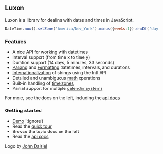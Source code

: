 ## Luxon

Luxon is a library for dealing with dates and times in JavaScript.

```js
DateTime.now().setZone('America/New_York').minus({weeks:1}).endOf('day').toISO();
```

### Features

 * A nice API for working with datetimes
 * Interval support (from time x to time y)
 * Duration support (14 days, 5 minutes, 33 seconds)
 * [Parsing](parsing.md) and [Formatting](formatting.md) datetimes, intervals, and durations
 * [Internationalization](intl.md) of strings using the Intl API
 * Detailed and unambiguous [math](math.md) operations
 * Built-in handling of [time zones](zones.md)
 * Partial support for multiple [calendar systems](calendars.md)
 
 For more, see the docs on the left, including the  [api docs](api-docs/index.html ':ignore')
 
### Getting started
 
  * [Demo](https://moment.github.io/luxon/demo/global.html) ':ignore')
  * Read the [quick tour](tour.md)
  * Browse the topic docs on the left
  * Read the [api docs](api-docs/index.html ':ignore')

Logo by [John Dalziel](https://github.com/crashposition)